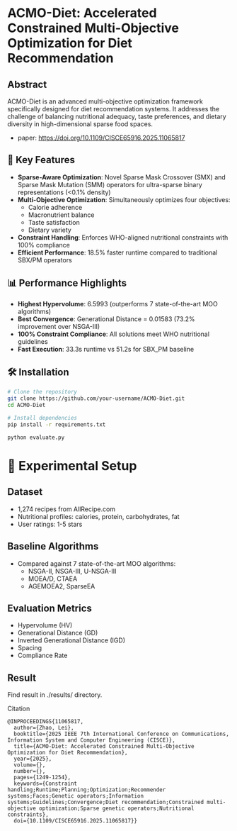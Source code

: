 # ACMO-Diet: Accelerated Constrained Multi-Objective Optimization for Diet Recommendation
## Abstract
ACMO-Diet is an advanced multi-objective optimization framework specifically designed for diet recommendation systems. It addresses the challenge of balancing nutritional adequacy, taste preferences, and dietary diversity in high-dimensional sparse food spaces.
- paper: https://doi.org/10.1109/CISCE65916.2025.11065817

## 🚀 Key Features

- **Sparse-Aware Optimization**: Novel Sparse Mask Crossover (SMX) and Sparse Mask Mutation (SMM) operators for ultra-sparse binary representations (<0.1% density)
- **Multi-Objective Optimization**: Simultaneously optimizes four objectives:
  - Calorie adherence
  - Macronutrient balance  
  - Taste satisfaction
  - Dietary variety
- **Constraint Handling**: Enforces WHO-aligned nutritional constraints with 100% compliance
- **Efficient Performance**: 18.5% faster runtime compared to traditional SBX/PM operators

## 📊 Performance Highlights

- **Highest Hypervolume**: 6.5993 (outperforms 7 state-of-the-art MOO algorithms)
- **Best Convergence**: Generational Distance = 0.01583 (73.2% improvement over NSGA-III)
- **100% Constraint Compliance**: All solutions meet WHO nutritional guidelines
- **Fast Execution**: 33.3s runtime vs 51.2s for SBX_PM baseline

## 🛠 Installation

```bash
# Clone the repository
git clone https://github.com/your-username/ACMO-Diet.git
cd ACMO-Diet

# Install dependencies
pip install -r requirements.txt

python evaluate.py
```


# 🧪 Experimental Setup
## Dataset
- 1,274 recipes from AllRecipe.com
- Nutritional profiles: calories, protein, carbohydrates, fat
- User ratings: 1-5 stars
## Baseline Algorithms
- Compared against 7 state-of-the-art MOO algorithms:
  - NSGA-II, NSGA-III, U-NSGA-III
  - MOEA/D, CTAEA
  - AGEMOEA2, SparseEA

## Evaluation Metrics
- Hypervolume (HV)
- Generational Distance (GD)
- Inverted Generational Distance (IGD)
- Spacing
- Compliance Rate

## Result
Find result in ./results/ directory.

Citation
```
@INPROCEEDINGS{11065817,
  author={Zhao, Lei},
  booktitle={2025 IEEE 7th International Conference on Communications, Information System and Computer Engineering (CISCE)}, 
  title={ACMO-Diet: Accelerated Constrained Multi-Objective Optimization for Diet Recommendation}, 
  year={2025},
  volume={},
  number={},
  pages={1249-1254},
  keywords={Constraint handling;Runtime;Planning;Optimization;Recommender systems;Faces;Genetic operators;Information systems;Guidelines;Convergence;Diet recommendation;Constrained multi-objective optimization;Sparse genetic operators;Nutritional constraints},
  doi={10.1109/CISCE65916.2025.11065817}}
```